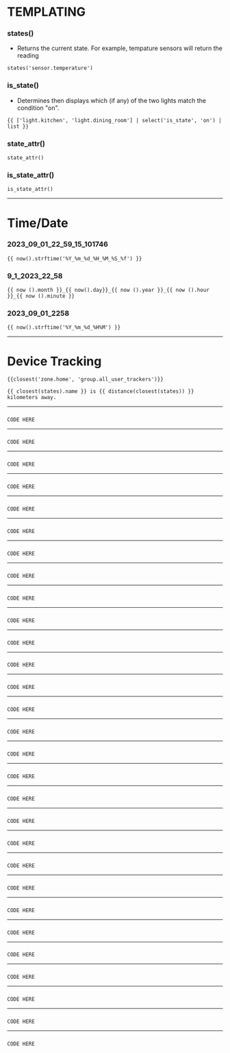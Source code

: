 # TEMPLATING

### states()
- Returns the current state. For example, tempature sensors will return the reading
```
states('sensor.temperature')
```
### is_state()
- Determines then displays which (if any) of the two lights match the condition "on".
```
{{ ['light.kitchen', 'light.dining_room'] | select('is_state', 'on') | list }}
```
### state_attr()
```
state_attr()
```
### is_state_attr()
```
is_state_attr()
```
___
### 
# Time/Date
### 2023_09_01_22_59_15_101746
```
{{ now().strftime('%Y_%m_%d_%H_%M_%S_%f') }}
```
### 9_1_2023_22_58
```
{{ now ().month }}_{{ now().day}}_{{ now ().year }}_{{ now ().hour }}_{{ now ().minute }}
```
### 2023_09_01_2258
```
{{ now().strftime('%Y_%m_%d_%H%M') }}
```
___
###
# Device Tracking
```
{{closest('zone.home', 'group.all_user_trackers')}}

{{ closest(states).name }} is {{ distance(closest(states)) }} kilometers away.
```
___
### 
```
CODE HERE
```
___
### 
```
CODE HERE
```
___
### 
```
CODE HERE
```
___
### 
```
CODE HERE
```
___
### 
```
CODE HERE
```
___
### 
```
CODE HERE
```
___
### 
```
CODE HERE
```
___
### 
```
CODE HERE
```
___
### 
```
CODE HERE
```
___
### 
```
CODE HERE
```
___
### 
```
CODE HERE
```
___
### 
```
CODE HERE
```
___
### 
```
CODE HERE
```
___
### 
```
CODE HERE
```
___
### 
```
CODE HERE
```
___
### 
```
CODE HERE
```
___
### 
```
CODE HERE
```
___
### 
```
CODE HERE
```
___
### 
```
CODE HERE
```
___
### 
```
CODE HERE
```
___
### 
```
CODE HERE
```
___
### 
```
CODE HERE
```
___
### 
```
CODE HERE
```
___
### 
```
CODE HERE
```
___
### 
```
CODE HERE
```
___
### 
```
CODE HERE
```
___
### 
```
CODE HERE
```
___
### 
```
CODE HERE
```
___
### 
```
CODE HERE
```
